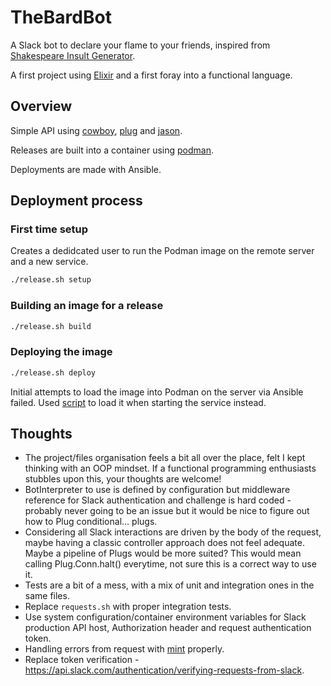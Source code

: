 # TheBardBot

A Slack bot to declare your flame to your friends, inspired from [Shakespeare Insult Generator](https://www.worldofbooks.com/en-gb/books/barry-kraft/shakespeare-insult-generator/9781452127750).

A first project using [Elixir] and a first foray into a functional language.

## Overview

Simple API using [cowboy], [plug] and [jason].

Releases are built into a container using [podman].

Deployments are made with Ansible.

## Deployment process

### First time setup

Creates a dedidcated user to run the Podman image on the remote server and a new service.

```bash
./release.sh setup
```

### Building an image for a release

```bash
./release.sh build
```

### Deploying the image

```bash
./release.sh deploy
```

Initial attempts to load the image into Podman on the server via Ansible failed. Used [script](https://git.snopyta.org/mournfulfrog/thebardbot/src/branch/master/rel/ansible/templates/service.j2) to load it when starting the service instead.

## Thoughts

- The project/files organisation feels a bit all over the place, felt I kept thinking with an OOP mindset. If a functional programming enthusiasts stubbles upon this, your thoughts are welcome!
- BotInterpreter to use is defined by configuration but middleware reference for Slack authentication and challenge is hard coded - probably never going to be an issue but it would be nice to figure out how to Plug conditional... plugs.
- Considering all Slack interactions are driven by the body of the request, maybe having a classic controller approach does not feel adequate. Maybe a pipeline of Plugs would be more suited? This would mean calling Plug.Conn.halt() everytime, not sure this is a correct way to use it.
- Tests are a bit of a mess, with a mix of unit and integration ones in the same files.
- Replace `requests.sh` with proper integration tests.
- Use system configuration/container environment variables for Slack production API host, Authorization header and request authentication token.
- Handling errors from request with [mint] properly.
- Replace token verification - <https://api.slack.com/authentication/verifying-requests-from-slack>.

[Elixir]:<https://elixir-lang.org/>
[cowboy]:<https://hex.pm/packages/cowboy>
[plug]:<https://hex.pm/packages/plug>
[jason]:<https://hex.pm/packages/jason>
[podman]:<https://podman.io/>
[mint]:<https://hex.pm/packages/mint>
